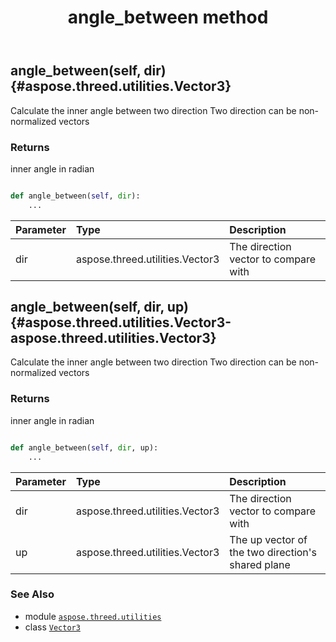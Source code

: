 ﻿---
title: angle_between method
second_title: Aspose.3D for Python via .NET API References
description: 
type: docs
weight: 20
url: /python-net/aspose.threed.utilities/vector3/angle_between/
is_root: false
---

## angle_between(self, dir) {#aspose.threed.utilities.Vector3}

Calculate the inner angle between two direction
Two direction can be non-normalized vectors


### Returns 


inner angle in radian


```python

def angle_between(self, dir):
    ...
```


| Parameter | Type | Description |
| :- | :- | :- |
| dir | aspose.threed.utilities.Vector3 | The direction vector to compare with |


## angle_between(self, dir, up) {#aspose.threed.utilities.Vector3-aspose.threed.utilities.Vector3}

Calculate the inner angle between two direction
Two direction can be non-normalized vectors


### Returns 


inner angle in radian


```python

def angle_between(self, dir, up):
    ...
```


| Parameter | Type | Description |
| :- | :- | :- |
| dir | aspose.threed.utilities.Vector3 | The direction vector to compare with |
| up | aspose.threed.utilities.Vector3 | The up vector of the two direction's shared plane |



### See Also
* module [`aspose.threed.utilities`](../../)
* class [`Vector3`](/3d/python-net/aspose.threed.utilities/vector3)
